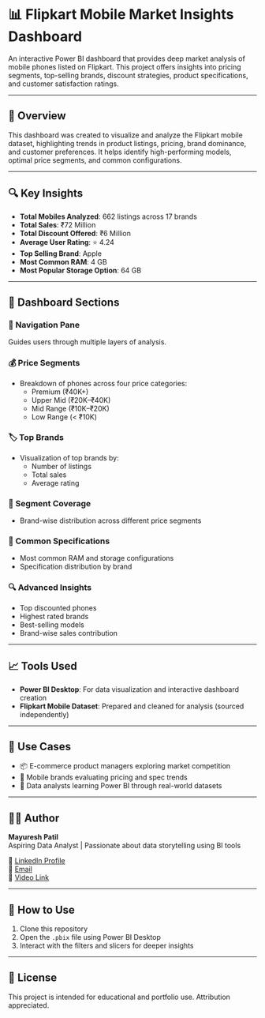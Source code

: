 # 📊 Flipkart Mobile Market Insights Dashboard

An interactive Power BI dashboard that provides deep market analysis of mobile phones listed on Flipkart. This project offers insights into pricing segments, top-selling brands, discount strategies, product specifications, and customer satisfaction ratings.

---

## 📌 Overview

This dashboard was created to visualize and analyze the Flipkart mobile dataset, highlighting trends in product listings, pricing, brand dominance, and customer preferences. It helps identify high-performing models, optimal price segments, and common configurations.

---

## 🔍 Key Insights

- **Total Mobiles Analyzed**: 662 listings across 17 brands  
- **Total Sales**: ₹72 Million  
- **Total Discount Offered**: ₹6 Million  
- **Average User Rating**: ⭐ 4.24  
- **Top Selling Brand**: Apple  
- **Most Common RAM**: 4 GB  
- **Most Popular Storage Option**: 64 GB  

---

## 📁 Dashboard Sections

### 🧭 Navigation Pane
Guides users through multiple layers of analysis.

### 💰 Price Segments
- Breakdown of phones across four price categories:
  - Premium (₹40K+)
  - Upper Mid (₹20K–₹40K)
  - Mid Range (₹10K–₹20K)
  - Low Range (< ₹10K)

### 🏷 Top Brands
- Visualization of top brands by:
  - Number of listings
  - Total sales
  - Average rating

### 🎯 Segment Coverage
- Brand-wise distribution across different price segments

### 🧪 Common Specifications
- Most common RAM and storage configurations
- Specification distribution by brand

### 🔍 Advanced Insights
- Top discounted phones
- Highest rated brands
- Best-selling models
- Brand-wise sales contribution

---

## 📈 Tools Used

- **Power BI Desktop**: For data visualization and interactive dashboard creation
- **Flipkart Mobile Dataset**: Prepared and cleaned for analysis (sourced independently)

---

## 📎 Use Cases

- 📦 E-commerce product managers exploring market competition
- 📱 Mobile brands evaluating pricing and spec trends
- 🧠 Data analysts learning Power BI through real-world datasets

---

## 🙋‍♂️ Author

**Mayuresh Patil**  
Aspiring Data Analyst | Passionate about data storytelling using BI tools

🔗 [LinkedIn Profile](https://www.linkedin.com/in/mayureshpatil2004/)  
📧 [Email](mailto:mppatil2104@gmail.com)  
📁 [Video Link](https://drive.google.com/file/d/166Tnx9_uXCUwNOo5heVIjeslWlLvvIkg/view?usp=sharing)

---

## 📌 How to Use

1. Clone this repository
2. Open the `.pbix` file using Power BI Desktop
3. Interact with the filters and slicers for deeper insights

---

## 📄 License

This project is intended for educational and portfolio use. Attribution appreciated.
